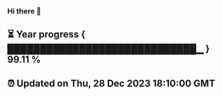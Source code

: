 ### Hi there 👋
⏳ Year progress { █████████████████████████████▁ } 99.11 %
---
⏰ Updated on Thu, 28 Dec 2023 18:10:00 GMT
---
